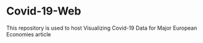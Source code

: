 # Covid-19-Web
This repository is used to host Visualizing Covid-19 Data for Major European Economies article
